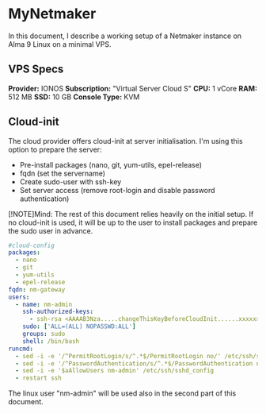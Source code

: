 # MyNetmaker

In this document, I describe a working setup of a Netmaker instance on Alma 9 Linux on a minimal VPS.

## VPS Specs

**Provider:** IONOS
**Subscription:** "Virtual Server Cloud S"
**CPU:** 1 vCore
**RAM:** 512 MB
**SSD:** 10 GB
**Console Type:** KVM

## Cloud-init

The cloud provider offers cloud-init at server initialisation. I'm using this option to prepare the server:

* Pre-install packages (nano, git, yum-utils, epel-release)
* fqdn (set the servername)
* Create sudo-user with ssh-key
* Set server access (remove root-login and disable password authentication)

[!NOTE]Mind: The rest of this document relies heavily on the initial setup. If no cloud-init is used, it will be up to the user to install packages and prepare the sudo user in advance.

```yaml
#cloud-config
packages:
  - nano
  - git
  - yum-utils
  - epel-release
fqdn: nm-gateway
users:
  - name: nm-admin
    ssh-authorized-keys:
      - ssh-rsa <AAAAB3Nza.....changeThisKeyBeforeCloudInit......xxxxx>== nm-admin_SSH-key
    sudo: ['ALL=(ALL) NOPASSWD:ALL']
    groups: sudo
    shell: /bin/bash
runcmd:
  - sed -i -e '/^PermitRootLogin/s/^.*$/PermitRootLogin no/' /etc/ssh/sshd_config
  - sed -i -e '/^PasswordAuthentication/s/^.*$/PasswordAuthentication no/' /etc/ssh/sshd_config
  - sed -i -e '$aAllowUsers nm-admin' /etc/ssh/sshd_config
  - restart ssh
```
  
  The linux user "nm-admin" will be used also in the second part of this document.
  
  


